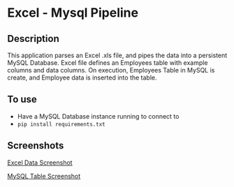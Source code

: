 # Excel - Mysql Pipeline

## Description
This application parses an Excel .xls file, and pipes the data into a persistent MySQL Database. 
Excel file defines an Employees table with example columns and data columns. 
On execution, Employees Table in MySQL is create, and Employee data is inserted into the table.

## To use
* Have a MySQL Database instance running to connect to
* `pip install requirements.txt` 


## Screenshots
[Excel Data Screenshot](https://user-images.githubusercontent.com/75641542/112783536-8a14c380-901d-11eb-8a19-fdaad34be5fc.png)

[MySQL Table Screenshot](https://user-images.githubusercontent.com/75641542/112783559-96008580-901d-11eb-9855-6570b41f13aa.png)
